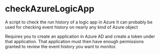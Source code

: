 # checkAzureLogicApp

A script to check the run history of a logic app in Azure
It can probably be used for checking event history on nearly any kind of Azure object

Requires you to create an application in Azure AD and create a token under that application. That application must then have enough permissions granted to review the event history you want to monitor.

